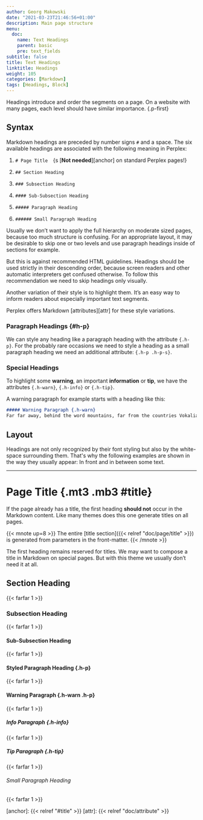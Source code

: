 ```yaml
---
author: Georg Makowski
date: "2021-03-23T21:46:56+01:00"
description: Main page structure
menu:
  doc:
    name: Text Headings
    parent: basic
    pre: text_fields
subtitle: false
title: Text Headings
linktitle: Headings
weight: 105
categories: [Markdown]
tags: [Headings, Block]
---
```


Headings introduce and order the segments on a page. On a website with many pages, each level should have similar importance.
{.p-first} <!--more-->

## Syntax

Markdown headings are preceded by number signs `#` and a space. The six available headings are associated with the following meaning in Perplex:

1. `# Page Title`&emsp;{s [**Not needed**][anchor] on standard Perplex pages!}

2. `## Section Heading`

3. `### Subsection Heading`

4. `#### Sub-Subsection Heading`

5. `##### Paragraph Heading`

6. `###### Small Paragraph Heading`

Usually we don’t want to apply the full hierarchy on moderate sized pages, because too much structure is confusing. For an appropriate layout, it may be desirable to skip one or two levels and use paragraph headings inside of sections for example.

But this is against recommended HTML guidelines. Headings should be used strictly in their descending order, because screen readers and other automatic interpreters get confused otherwise. To follow this recommendation we need to skip headings only visually.

Another variation of their style is to highlight them. It’s an easy way to inform readers about especially important text segments.

Perplex offers Markdown [attributes][attr] for these style variations.

### Paragraph Headings {#h-p}

We can style any heading like a paragraph heading with the attribute `{.h-p}`. For the probably rare occasions we need to style a heading as a small paragraph heading we need an additional attribute: `{.h-p .h-p-s}`.

### Special Headings

To highlight some **warning**, an important **information** or **tip**, we have the attributes `{.h-warn}`, `{.h-info}` or `{.h-tip}`.

A warning paragraph for example starts with a heading like this:

```md
##### Warning Paragraph {.h-warn}
Far far away, behind the word mountains, far from the countries Vokalia and…
```

## Layout

Headings are not only recognized by their font styling but also by the white-space surrounding them. That's why the following examples are shown in the way they usually appear: In front and in between some text.

***

# Page Title {.mt3 .mb3 #title}

If the page already has a title, the first heading **should not** occur in the Markdown content. Like many themes does this one generate titles on all pages.

{{< mnote up=8 >}}
The entire [title section]({{< relref "doc/page/title" >}}) is generated from parameters in the front-matter.
{{< /mnote >}}

The first heading remains reserved for titles. We may want to compose a title in Markdown on special pages. But with this theme we usually don’t need it at all.

## Section Heading
{{< farfar 1 >}}

### Subsection Heading
{{< farfar 1 >}}

#### Sub-Subsection Heading
{{< farfar 1 >}}

#### Styled Paragraph Heading {.h-p}
{{< farfar 1 >}}

#### Warning Paragraph {.h-warn .h-p}
{{< farfar 1 >}}

##### Info Paragraph {.h-info}
{{< farfar 1 >}}

##### Tip Paragraph {.h-tip}
{{< farfar 1 >}}

###### Small Paragraph Heading
{{< farfar 1 >}}

[anchor]: {{< relref "#title" >}}
[attr]: {{< relref "doc/attribute" >}}
